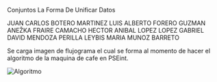 Conjuntos La Forma De Unificar Datos

JUAN CARLOS BOTERO MARTINEZ 
LUIS ALBERTO FORERO GUZMAN 
ANEŽKA FRAIRE CAMACHO 
HECTOR ANIBAL LOPEZ LOPEZ 
GABRIEL DAVID MENDOZA PERILLA 
LEYBIS MARIA MUNOZ BARRETO


Se carga imagen de flujograma el cual se forma al momento de hacer el algoritmo de la maquina de cafe en PSEint.

![Algoritmo](https://user-images.githubusercontent.com/54069686/235331012-3f33fdf0-2f49-476e-a4fe-0bb233c07df4.jpg)
